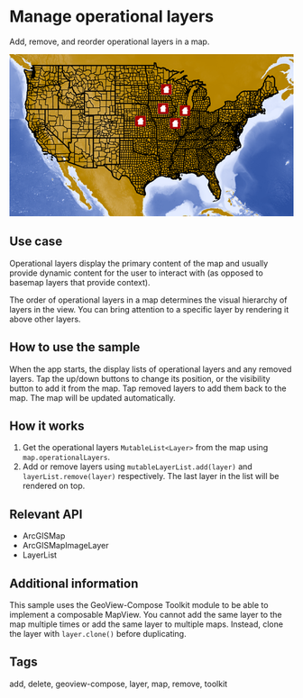 # Manage operational layers

Add, remove, and reorder operational layers in a map.

![Image of manage operational layers](manage-operational-layers.png)

## Use case

Operational layers display the primary content of the map and usually provide dynamic content for the user to interact with (as opposed to basemap layers that provide context).

The order of operational layers in a map determines the visual hierarchy of layers in the view. You can bring attention to a specific layer by rendering it above other layers.

## How to use the sample

When the app starts, the display lists of operational layers and any removed layers. Tap the up/down buttons to change its position, or the visibility button to add it from the map. Tap removed layers to add them back to the map. The map will be updated automatically.

## How it works

1. Get the operational layers `MutableList<Layer>` from the map using `map.operationalLayers`.
2. Add or remove layers using `mutableLayerList.add(layer)` and `layerList.remove(layer)` respectively. The last layer in the list will be rendered on top.

## Relevant API

* ArcGISMap
* ArcGISMapImageLayer
* LayerList

## Additional information

This sample uses the GeoView-Compose Toolkit module to be able to implement a composable MapView.
You cannot add the same layer to the map multiple times or add the same layer to multiple maps. Instead, clone the layer with `layer.clone()` before duplicating.

## Tags

add, delete, geoview-compose, layer, map, remove, toolkit
